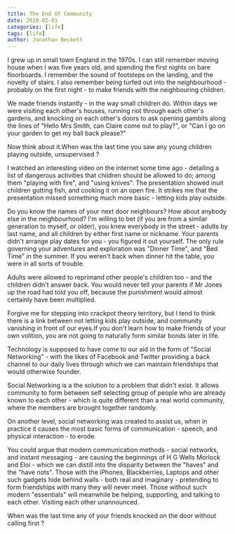 ```yaml
---
title: The End Of Community
date: 2010-02-01
categories: [life]
tags: [life]
author: Jonathan Beckett
---
```


I grew up in small town England in the 1970s. I can still remember moving house when I was five years old, and spending the first nights on bare floorboards. I remember the sound of footsteps on the landing, and the novelty of stairs. I also remember being turfed out into the neighbourhood - probably on the first night - to make friends with the neighbouring children.

We made friends instantly - in the way small children do. Within days we were visiting each other's houses, running riot through each other's gardens, and knocking on each other's doors to ask opening gambits along the lines of "Hello Mrs Smith, can Claire come out to play?", or "Can I go on your garden to get my ball back please?"

Now think about it.When was the last time you saw any young children playing outside, unsupervised ?

I watched an interesting video on the internet some time ago - detailing a list of dangerous activities that children should be allowed to do; among them "playing with fire", and "using knives". The presentation showed inuit children gutting fish, and cooking it on an open fire. It strikes me that the presentation missed something much more basic - letting kids play outside.

Do you know the names of your next door neighbours? How about anybody else in the neighbourhood? I'm willing to bet (if you are from a similar generation to myself, or older), you knew everybody in the street - adults by last name, and all children by either first name or nickname. Your parents didn't arrange play dates for you - you figured it out yourself. The only rule governing your adventures and exploration was "Dinner Time", and "Bed Time" in the summer. If you weren't back when dinner hit the table, you were in all sorts of trouble.

Adults were allowed to reprimand other people's children too - and the children didn't answer back. You would never tell your parents if Mr Jones up the road had told you off, because the punishment would almost certainly have been multiplied.

Forgive me for stepping into crackpot theory territory, but I tend to think there is a link between not letting kids play outside, and community vanishing in front of our eyes.If you don't learn how to make friends of your own volition, you are not going to naturally form similar bonds later in life.

Technology is supposed to have come to our aid in the form of "Social Networking" - with the likes of Facebook and Twitter providing a back channel to our daily lives through which we can maintain friendships that would otherwise founder.

Social Networking is a the solution to a problem that didn't exist. It allows community to form between self selecting group of people who are already known to each other - which is quite different than a real world community, where the members are brought together randomly.

On another level, social networking was created to assist us, when in practice it causes the most basic forms of communication - speech, and physical interaction - to erode.

You could argue that modern communication methods - social networks, and instant messaging - are causing the beginnings of H G Wells Morlock and Eloi - which we can distill into the disparity between the "haves" and the "have nots". Those with the iPhones, Blackberries, Laptops and other such gadgets hide behind walls - both real and imaginary - pretending to form friendships with many they will never meet. Those without such modern "essentials" will meanwhile be helping, supporting, and talking to each other. Visiting each other unannounced.

When was the last time any of your friends knocked on the door without calling first ?